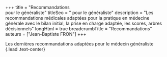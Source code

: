 +++
title = "Recommandations<br>pour le généraliste"
titleSeo = " pour le généraliste"
description = "Les recommandations médicales adaptées pour la pratique en médecine générale avec le bilan initial, la prise en charge adaptée, les scores, arbres décisionnels"
longHtml = true
breadcrumbTitle = "Recommandations"
auteurs = ["Jean-Baptiste FRON"]
+++


Les dernières recommandations adaptées pour le médecin généraliste
{.lead .text-center}
